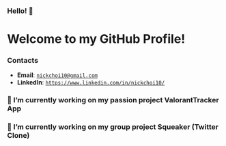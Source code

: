 ### Hello! 👋

# Welcome to my GitHub Profile!

### Contacts
* **Email**: [`nickchoi10@gmail.com`](mailto:nickchoi10@gmail.com)
* **LinkedIn**: [`https://www.linkedin.com/in/nickchoi10/`](https://www.linkedin.com/in/nickchoi10/)


### 🔭 I’m currently working on my passion project ValorantTracker App
### 🌱 I’m currently working on my group project Squeaker (Twitter Clone)


<!--
**nickchoi10/nickchoi10** is a ✨ _special_ ✨ repository because its `README.md` (this file) appears on your GitHub profile.

Here are some ideas to get you started:

- 🔭 I’m currently working on ...
- 🌱 I’m currently learning ...
- 👯 I’m looking to collaborate on ...
- 🤔 I’m looking for help with ...
- 💬 Ask me about ...
- 📫 How to reach me: ...
- 😄 Pronouns: ...
- ⚡ Fun fact: ...
-->
